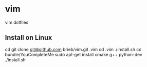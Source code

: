 vim
===

vim dotfiles

## Install on Linux
cd
git clone git@github.com:brieb/vim.git .vim
cd .vim
./install.sh
cd bundle/YouCompleteMe
sudo apt-get install cmake g++ python-dev
./install.sh
